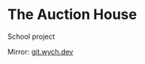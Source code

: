 # The Auction House
School project

Mirror: [git.wych.dev](https://git.wych.dev/the_auctionhouse.git)
